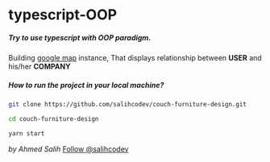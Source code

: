 # typescript-OOP

##### Try to use typescript with OOP paradigm.

Building [google map](https://developers.google.com/maps) instance, That displays relationship between **USER** and his/her **COMPANY**

##### How to run the project in your local machine?

```bash
git clone https://github.com/salihcodev/couch-furniture-design.git
```

```bash
cd couch-furniture-design
```

```bash
yarn start
```

_by Ahmed Salih_
<a href="https://twitter.com/salihcodev?ref_src=twsrc%5Etfw" class="twitter-follow-button" data-show-count="false">Follow @salihcodev</a>
